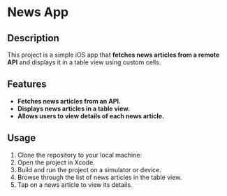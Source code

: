 # News App

## Description

This project is a simple iOS app that **fetches news articles from a remote API** and displays it in a table view using custom cells.

## Features

- **Fetches news articles from an API.**
- **Displays news articles in a table view.**
- **Allows users to view details of each news article.**

## Usage

1. Clone the repository to your local machine:
2. Open the project in Xcode.
3. Build and run the project on a simulator or device.
4. Browse through the list of news articles in the table view.
5. Tap on a news article to view its details.
